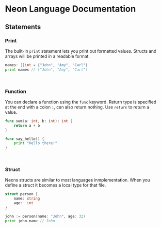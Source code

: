 # Neon Language Documentation

## Statements

### Print

The built-in `print` statement lets you print out formatted values. Structs and arrays will be printed in a readable format.

```go
names: []int = {"John", "Amy", "Carl"}
print names // ["John", "Amy", "Carl"]
```

<br>

### Function

You can declare a function using the `func` keyword. Return type is specified at the end with a colon `:`, can also return nothing. Use `return` to return a value.

```go
func sum(a: int, b: int): int {
    return a + b
}

func say_hello() {
    print "Hello there!"
}
```

<br>

### Struct

Neons structs are similar to most languages inmplementation. When you define a struct it becomes a local type for that file.

```go
struct person {
    name: string
    age:  int
}

john := person(name: "John", age: 32)
print john.name // John
```

<br>

###
